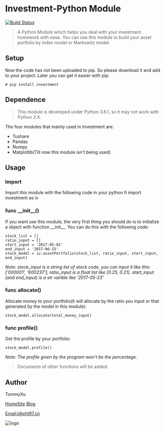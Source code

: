 # Investment-Python Module

[![Build Status](https://travis-ci.org/tommyxu97/Investment-PythonModule.svg?branch=master)](https://travis-ci.org/tommyxu97/Investment-PythonModule)

>A Python Module which helps you deal with your investment homework with ease. You can use this module to build your asset portfolio by index model or Markowitz model.

## Setup

Now the code has not been uploaded to pip. So please download it and add to your project. Later you can get it easier with pip:

	# pip install investment

## Dependence

>This module is developed under Python 3.6.1, so it may not work with Python 2.X.

The four modules that mainly used in Investment are:

- Tushare
- Pandas
- Numpy
- Matplotlib(Till now this module isn't being used)

## Usage

### Import

Import this module with the following code in your python fi	import investment as iv

### func \_\_init__()

If you want use this module, the very first thing you should do is to initialize a object with function \_\_init__. 
You can do this with the following code:

	stock_list = []
	ratio_input = []
	start_input = '2017-05-01'
	end_input = '2017-06-15'
	stock_model = iv.assetPortfolio(stock_list, ratio_input, start_input, end_input)
	
*Note: stock_input is a string list of stock code, you can input it like this: ['000001', '600237']; ratio_input is a float list like [0.25, 0.21]. start_input (and end_input) is a str varible like '2017-05-23'*

### func allocate()

Allocate money to your portfolio(It will allocate by the ratio you input or that generated by the model in this module):

	stock_model.allocate(total_money_input)

### func profile()

Get the profile by your portfolio:

	stock_model.profile()

*Note: The profile given by the program won't be the percentage.*

>Documents of other functions will be added.

## Author

TommyXu

[HomeSite](http://xht97.cn)
[Blog](http://blog.xht97.cn)

[Email:i@xht97.cn](tomail:i@xht97.cn)

![logo](logo.ico)




